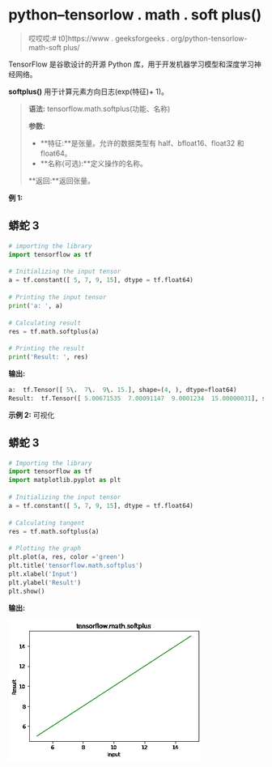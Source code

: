 # python–tensorlow . math . soft plus()

> 哎哎哎:# t0]https://www . geeksforgeeks . org/python-tensorlow-math-soft plus/

TensorFlow 是谷歌设计的开源 Python 库，用于开发机器学习模型和深度学习神经网络。

**softplus()** 用于计算元素方向日志(exp(特征)+ 1)。

> **语法:** tensorflow.math.softplus(功能、名称)
> 
> **参数:**
> 
> *   **特征:**是张量。允许的数据类型有 half、bfloat16、float32 和 float64。
> *   **名称(可选):**定义操作的名称。
> 
> **返回:**返回张量。

**例 1:**

## 蟒蛇 3

```py
# importing the library
import tensorflow as tf

# Initializing the input tensor
a = tf.constant([ 5, 7, 9, 15], dtype = tf.float64)

# Printing the input tensor
print('a: ', a)

# Calculating result
res = tf.math.softplus(a)

# Printing the result
print('Result: ', res)
```

**输出:**

```py
a:  tf.Tensor([ 5\.  7\.  9\. 15.], shape=(4, ), dtype=float64)
Result:  tf.Tensor([ 5.00671535  7.00091147  9.0001234  15.00000031], shape=(4, ), dtype=float64)

```

**示例 2:** 可视化

## 蟒蛇 3

```py
# Importing the library
import tensorflow as tf
import matplotlib.pyplot as plt

# Initializing the input tensor
a = tf.constant([ 5, 7, 9, 15], dtype = tf.float64)

# Calculating tangent
res = tf.math.softplus(a)

# Plotting the graph
plt.plot(a, res, color ='green')
plt.title('tensorflow.math.softplus')
plt.xlabel('Input')
plt.ylabel('Result')
plt.show()
```

**输出:**

![](img/8ffb2fa2cb1eb5a3d08a84aea38b162c.png)